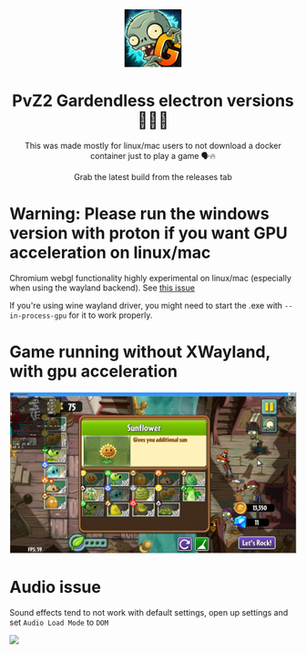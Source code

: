 <div align="center">

<img width=20% src="assets/icons/icon.png">

# PvZ2 Gardendless electron versions 🍓🍓🍓

This was made mostly for linux/mac users to not download a docker container just to play a game 🗣️🔥

Grab the latest build from the releases tab

<div align="left">

# Warning: Please run the windows version with proton if you want GPU acceleration on linux/mac

Chromium webgl functionality highly experimental on linux/mac (especially when using the wayland backend). See [this issue](https://github.com/Gzh0821/pvzg_site/issues/85)

If you're using wine wayland driver, you might need to start the .exe with `--in-process-gpu` for it to work properly.

# Game running without XWayland, with gpu acceleration

<img src="/assets/Showcase.webp">

# Audio issue

Sound effects tend to not work with default settings, open up settings and set `Audio Load Mode` to `DOM`

<img src="assets/icons/AudioDom.webp">
